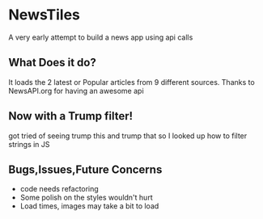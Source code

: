 # NewsTiles

A very early attempt to build a news app using api calls

## What Does it do?
It loads the 2 latest or Popular articles from 9 different sources. Thanks to NewsAPI.org for having an awesome api

## Now with a Trump filter!
got tried of seeing trump this and trump that so I looked up how to filter strings in JS

## Bugs,Issues,Future Concerns

- code needs refactoring
- Some polish on the styles wouldn't hurt
- Load times, images may take a bit to load 
